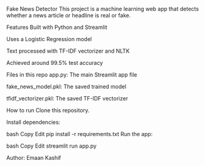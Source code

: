 Fake News Detector
This project is a machine learning web app that detects whether a news article or headline is real or fake.

Features
Built with Python and Streamlit

Uses a Logistic Regression model

Text processed with TF-IDF vectorizer and NLTK

Achieved around 99.5% test accuracy

Files in this repo
app.py: The main Streamlit app file

fake_news_model.pkl: The saved trained model

tfidf_vectorizer.pkl: The saved TF-IDF vectorizer

How to run
Clone this repository.

Install dependencies:

bash
Copy
Edit
pip install -r requirements.txt
Run the app:

bash
Copy
Edit
streamlit run app.py

Author:
Emaan Kashif

